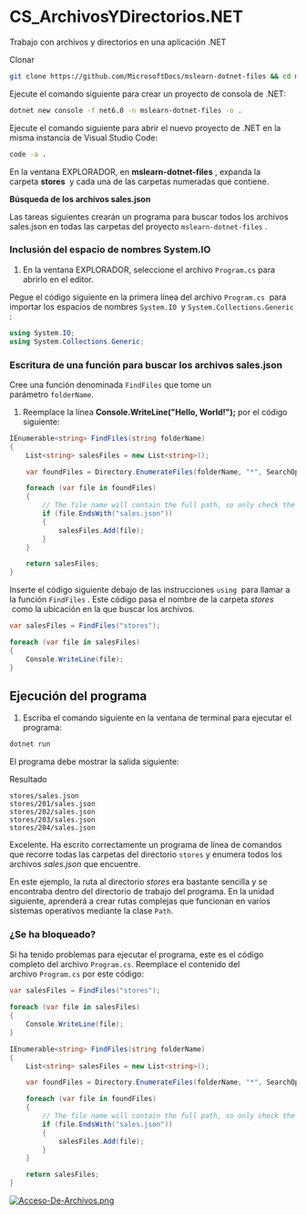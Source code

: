 # CS_ArchivosYDirectorios.NET
Trabajo con archivos y directorios en una aplicación .NET 

Clonar

```bash
git clone https://github.com/MicrosoftDocs/mslearn-dotnet-files && cd mslearn-dotnet-files
```

Ejecute el comando siguiente para crear un proyecto de consola de .NET:

```bash
dotnet new console -f net6.0 -n mslearn-dotnet-files -o .
```

Ejecute el comando siguiente para abrir el nuevo proyecto de .NET en la misma instancia de Visual Studio Code:

```bash
code -a .
```

En la ventana EXPLORADOR, en **mslearn-dotnet-files**
, expanda la carpeta **stores**
 y cada una de las carpetas numeradas que contiene.

****Búsqueda de los archivos sales.json****

Las tareas siguientes crearán un programa para buscar todos los archivos sales.json en todas las carpetas del proyecto `mslearn-dotnet-files`
.

### **Inclusión del espacio de nombres System.IO**

1. En la ventana EXPLORADOR, seleccione el archivo `Program.cs` para abrirlo en el editor.

Pegue el código siguiente en la primera línea del archivo `Program.cs`
 para importar los espacios de nombres `System.IO`
 y `System.Collections.Generic`
:

```csharp
using System.IO;
using System.Collections.Generic;
```

### **Escritura de una función para buscar los archivos sales.json**

Cree una función denominada `FindFiles` que tome un parámetro `folderName`.

1. Reemplace la línea **Console.WriteLine("Hello, World!");** por el código siguiente:

```csharp
IEnumerable<string> FindFiles(string folderName)
{
    List<string> salesFiles = new List<string>();

    var foundFiles = Directory.EnumerateFiles(folderName, "*", SearchOption.AllDirectories);

    foreach (var file in foundFiles)
    {
        // The file name will contain the full path, so only check the end of it
        if (file.EndsWith("sales.json"))
        {
            salesFiles.Add(file);
        }
    }

    return salesFiles;
}
```

Inserte el código siguiente debajo de las instrucciones `using`
 para llamar a la función `FindFiles`
. Este código pasa el nombre de la carpeta *stores*
 como la ubicación en la que buscar los archivos.

```csharp
var salesFiles = FindFiles("stores");

foreach (var file in salesFiles)
{
    Console.WriteLine(file);
}
```

## **Ejecución del programa**

1. Escriba el comando siguiente en la ventana de terminal para ejecutar el programa:

```bash
dotnet run
```

El programa debe mostrar la salida siguiente:

Resultado

```
stores/sales.json
stores/201/sales.json
stores/202/sales.json
stores/203/sales.json
stores/204/sales.json
```

Excelente. Ha escrito correctamente un programa de línea de comandos que recorre todas las carpetas del directorio `stores` y enumera todos los archivos *sales.json* que encuentre.

En este ejemplo, la ruta al directorio *stores* era bastante sencilla y se encontraba dentro del directorio de trabajo del programa. En la unidad siguiente, aprenderá a crear rutas complejas que funcionan en varios sistemas operativos mediante la clase `Path`.

### **¿Se ha bloqueado?**

Si ha tenido problemas para ejecutar el programa, este es el código completo del archivo `Program.cs`. Reemplace el contenido del archivo `Program.cs` por este código:

```csharp
var salesFiles = FindFiles("stores");
    
foreach (var file in salesFiles)
{
    Console.WriteLine(file);
}

IEnumerable<string> FindFiles(string folderName)
{
    List<string> salesFiles = new List<string>();

    var foundFiles = Directory.EnumerateFiles(folderName, "*", SearchOption.AllDirectories);

    foreach (var file in foundFiles)
    {
        // The file name will contain the full path, so only check the end of it
        if (file.EndsWith("sales.json"))
        {
            salesFiles.Add(file);
        }
    }

    return salesFiles;
}
```

[![Acceso-De-Archivos.png](https://i.postimg.cc/mrXQRF8g/Acceso-De-Archivos.png)](https://postimg.cc/xkmk38ww)
